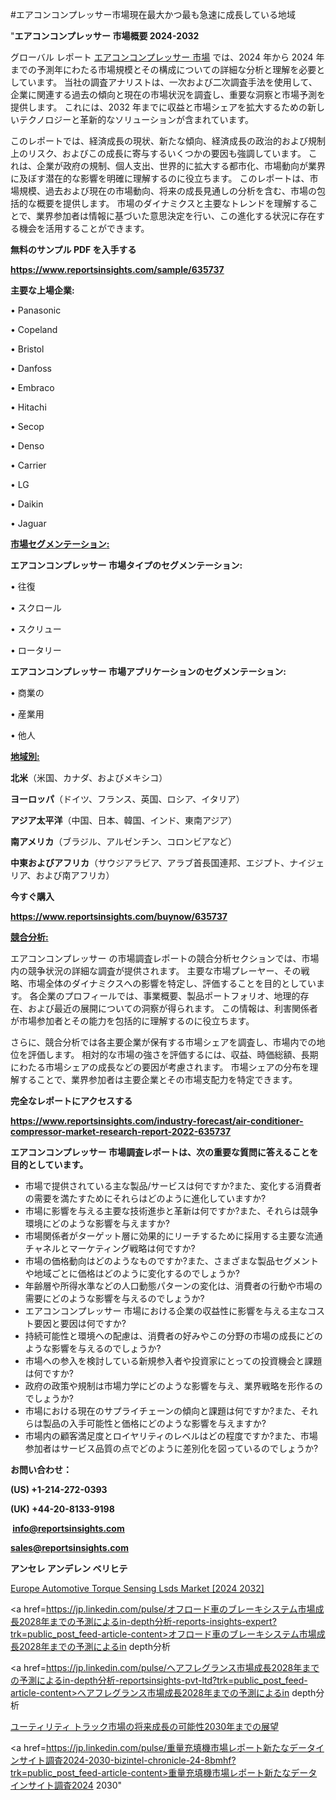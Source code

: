 #エアコンコンプレッサー市場現在最大かつ最も急速に成長している地域

"<strong>エアコンコンプレッサー 市場概要 2024-2032</strong>

グローバル レポート <a href=https://www.reportsinsights.com/sample/635737>エアコンコンプレッサー 市場</a> では、2024 年から 2024 年までの予測年にわたる市場規模とその構成についての詳細な分析と理解を必要としています。 当社の調査アナリストは、一次および二次調査手法を使用して、企業に関連する過去の傾向と現在の市場状況を調査し、重要な洞察と市場予測を提供します。 これには、2032 年までに収益と市場シェアを拡大​​するための新しいテクノロジーと革新的なソリューションが含まれています。

このレポートでは、経済成長の現状、新たな傾向、経済成長の政治的および規制上のリスク、およびこの成長に寄与するいくつかの要因も強調しています。 これは、企業が政府の規制、個人支出、世界的に拡大する都市化、市場動向が業界に及ぼす潜在的な影響を明確に理解するのに役立ちます。 このレポートは、市場規模、過去および現在の市場動向、将来の成長見通しの分析を含む、市場の包括的な概要を提供します。 市場のダイナミクスと主要なトレンドを理解することで、業界参加者は情報に基づいた意思決定を行い、この進化する状況に存在する機会を活用することができます。

<strong><b>無料のサンプル PDF を入手する</b></strong>

<a href=https://www.reportsinsights.com/sample/635737><strong><u>https://www.reportsinsights.com/sample/635737</u></strong></a>

<strong>主要な上場企業:</strong>

• Panasonic

• Copeland

• Bristol

• Danfoss

• Embraco

• Hitachi

• Secop

• Denso

• Carrier

• LG

• Daikin

• Jaguar

<strong><u>市場セグメンテーション</u></strong><strong><u>:</u></strong>

<strong>エアコンコンプレッサー 市場タイプのセグメンテーション:</strong>

• 往復

• スクロール

• スクリュー

• ロータリー

<strong>エアコンコンプレッサー 市場アプリケーションのセグメンテーション:</strong>

• 商業の

• 産業用

• 他人

<strong><u>地域別</u></strong><strong><u>:</u></strong>

<strong>北米</strong>（米国、カナダ、およびメキシコ）

<strong>ヨーロッパ</strong>（ドイツ、フランス、英国、ロシア、イタリア）

<strong>アジア太平洋</strong>（中国、日本、韓国、インド、東南アジア）

<strong>南アメリカ</strong>（ブラジル、アルゼンチン、コロンビアなど）

<strong>中東およびアフリカ</strong>（サウジアラビア、アラブ首長国連邦、エジプト、ナイジェリア、および南アフリカ）

<strong>今すぐ購入</strong>

<a href=https://www.reportsinsights.com/buynow/635737><strong><u>https://www.reportsinsights.com/buynow/635737</u></strong></a>

<strong><u>競合分析:</u></strong>

エアコンコンプレッサー の市場調査レポートの競合分析セクションでは、市場内の競争状況の詳細な調査が提供されます。 主要な市場プレーヤー、その戦略、市場全体のダイナミクスへの影響を特定し、評価することを目的としています。 各企業のプロフィールでは、事業概要、製品ポートフォリオ、地理的存在、および最近の展開についての洞察が得られます。 この情報は、利害関係者が市場参加者とその能力を包括的に理解するのに役立ちます。

さらに、競合分析では各主要企業が保有する市場シェアを調査し、市場内での地位を評価します。 相対的な市場の強さを評価するには、収益、時価総額、長期にわたる市場シェアの成長などの要因が考慮されます。 市場シェアの分布を理解することで、業界参加者は主要企業とその市場支配力を特定できます。

<strong>完全なレポートにアクセスする</strong>

<a href=https://www.reportsinsights.com/industry-forecast/air-conditioner-compressor-market-research-report-2022-635737><strong><u><b>https://www.reportsinsights.com/industry-forecast/air-conditioner-compressor-market-research-report-2022-635737</b></u></strong></a>

<strong><b>エアコンコンプレッサー 市場調査レポートは、次の重要な質問に答えることを目的としています。</b></strong>
<ul>
  <li>市場で提供されている主な製品/サービスは何ですか?また、変化する消費者の需要を満たすためにそれらはどのように進化していますか?</li>
  <li>市場に影響を与える主要な技術進歩と革新は何ですか?また、それらは競争環境にどのような影響を与えますか?</li>
  <li>市場関係者がターゲット層に効果的にリーチするために採用する主要な流通チャネルとマーケティング戦略は何ですか?</li>
  <li>市場の価格動向はどのようなものですか?また、さまざまな製品セグメントや地域ごとに価格はどのように変化するのでしょうか?</li>
  <li>年齢層や所得水準などの人口動態パターンの変化は、消費者の行動や市場の需要にどのような影響を与えるのでしょうか?</li>
  <li>エアコンコンプレッサー 市場における企業の収益性に影響を与える主なコスト要因と要因は何ですか?</li>
  <li>持続可能性と環境への配慮は、消費者の好みやこの分野の市場の成長にどのような影響を与えるのでしょうか?</li>
  <li>市場への参入を検討している新規参入者や投資家にとっての投資機会と課題は何ですか?</li>
  <li>政府の政策や規制は市場力学にどのような影響を与え、業界戦略を形作るのでしょうか?</li>
  <li>市場における現在のサプライチェーンの傾向と課題は何ですか?また、それらは製品の入手可能性と価格にどのような影響を与えますか?</li>
  <li>市場内の顧客満足度とロイヤリティのレベルはどの程度ですか?また、市場参加者はサービス品質の点でどのように差別化を図っているのでしょうか?</li>
</ul>
<strong>お問い合わせ：</strong>

<strong>(US) +1-214-272-0393</strong>

<strong>(UK) +44-20-8133-9198</strong>

<strong> </strong><a href=info@reportsinsights.com><strong><u>info@reportsinsights.com</u></strong></a>

<a href=sales@reportsinsights.com><strong><u>sales@reportsinsights.com</u></strong></a>

<strong>アンセレ アンデレン ベリヒテ</strong>

<a href=https://www.linkedin.com/pulse/europe-automotive-torque-sensing-lsds-market-latest-uleyf/>Europe Automotive Torque Sensing Lsds Market [2024 2032]</a>

<a href=https://jp.linkedin.com/pulse/オフロード車のブレーキシステム市場成長2028年までの予測によるin-depth分析-reports-insights-expert?trk=public_post_feed-article-content>オフロード車のブレーキシステム市場成長2028年までの予測によるin depth分析</a>

<a href=https://jp.linkedin.com/pulse/ヘアフレグランス市場成長2028年までの予測によるin-depth分析-reportsinsights-pvt-ltd?trk=public_post_feed-article-content>ヘアフレグランス市場成長2028年までの予測によるin depth分析</a>

<a href=https://www.linkedin.com/pulse/ユーティリティ-トラック市場の将来成長の可能性2030年までの展望-reportsinsights-pvt-ltd/>ユーティリティ トラック市場の将来成長の可能性2030年までの展望</a>

<a href=https://jp.linkedin.com/pulse/重量充填機市場レポート新たなデータインサイト調査2024-2030-bizintel-chronicle-24-8bmhf?trk=public_post_feed-article-content>重量充填機市場レポート新たなデータインサイト調査2024 2030</a>"
